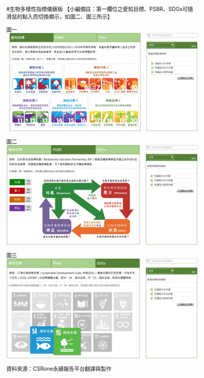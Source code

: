 #生物多樣性指標儀錶板
【小編備註：第一欄位之愛知目標、PSBR、SDGs可隨滑鼠的點入而切換顯示，如圖二、圖三所示】

圖一
![Aichi](https://github.com/TaiBON/portal_webpages/blob/master/images/indicator/Framwork-Aichi%20target_news.jpg?raw=true)

圖二
![PSBR](https://github.com/TaiBON/portal_webpages/blob/master/images/indicator/Framwork-PSBR_news.jpg?raw=true)

圖三
![SDGs](https://github.com/TaiBON/portal_webpages/blob/master/images/indicator/Framwork-SDGs_news.jpg?raw=true)

資料來源：CSRone永續報告平台翻譯與製作
